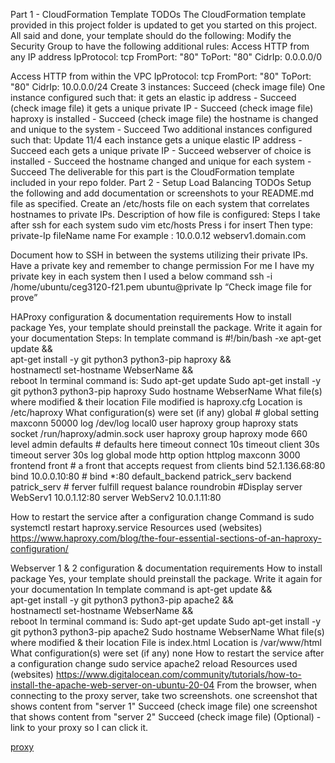 Part 1 - CloudFormation Template TODOs
The CloudFormation template provided in this project folder is updated to get you started on this project.
All said and done, your template should do the following:
Modify the Security Group to have the following additional rules:
Access HTTP from any IP address
IpProtocol: tcp
          FromPort: "80"
          ToPort: "80"
          CidrIp: 0.0.0.0/0

Access HTTP from within the VPC
IpProtocol: tcp
          FromPort: "80"
          ToPort: "80"
          CidrIp: 10.0.0.0/24
Create 3 instances: 
Succeed (check image file)
One instance configured such that:
it gets an elastic ip address - Succeed (check image file)
it gets a unique private IP - Succeed (check image file)
haproxy is installed - Succeed (check image file)
the hostname is changed and unique to the system - Succeed
Two additional instances configured such that:
Update 11/4 each instance gets a unique elastic IP address - Succeed
each gets a unique private IP - Succeed
webserver of choice is installed - Succeed
the hostname changed and unique for each system - Succeed
The deliverable for this part is the CloudFormation template included in your repo folder.
Part 2 - Setup Load Balancing TODOs
Setup the following and add documentation or screenshots to your README.md file as specified.
Create an /etc/hosts file on each system that correlates hostnames to private IPs.
Description of how file is configured:
Steps I take after ssh for each system 
sudo vim etc/hosts
Press i for insert
Then type: private-Ip fileName name
For example : 10.0.0.12 webserv1.domain.com 
 
Document how to SSH in between the systems utilizing their private IPs.
Have a private key and remember to change permission
For me I have my private key in each system then I used a below command
ssh -i /home/ubuntu/ceg3120-f21.pem ubuntu@private Ip
“Check image file for prove”
 
HAProxy configuration & documentation requirements
How to install package
Yes, your template should preinstall the package. Write it again for your documentation
Steps:
In template command is 
#!/bin/bash -xe
apt-get update && \
apt-get install -y git python3 python3-pip  haproxy && \
hostnamectl set-hostname  WebserName && \
reboot
In terminal command is:
Sudo apt-get update
Sudo apt-get install -y git python3 python3-pip  haproxy
Sudo hostname  WebserName 
What file(s) where modified & their location
File modified is haproxy.cfg
Location is /etc/haproxy
What configuration(s) were set (if any)
global
	# global setting
    maxconn 50000
    log /dev/log local0
    user haproxy
    group haproxy
    stats socket /run/haproxy/admin.sock user haproxy group haproxy mode 660 level admin
defaults
	# defaults here
    timeout connect 10s
    timeout client 30s
    timeout server 30s
    log global
    mode http
    option httplog
    maxconn 3000
frontend front
	# a front that accepts request from clients
    bind 52.1.136.68:80
    bind 10.0.0.10:80
	# bind *:80
    default_backend patrick_serv
backend patrick_serv
	# ferver fulfill request
    balance roundrobin
	#Display
    server WebServ1 10.0.1.12:80
    server WebServ2 10.0.1.11:80

How to restart the service after a configuration change
Command is sudo systemctl restart haproxy.service
Resources used (websites)
https://www.haproxy.com/blog/the-four-essential-sections-of-an-haproxy-configuration/

Webserver 1 & 2 configuration & documentation requirements
How to install package
Yes, your template should preinstall the package. Write it again for your documentation
In template command is 
apt-get update && \
apt-get install -y git python3 python3-pip  apache2 && \
hostnamectl set-hostname  WebserName && \
reboot
In terminal command is:
Sudo apt-get update
Sudo apt-get install -y git python3 python3-pip  apache2
Sudo hostname  WebserName 
What file(s) where modified & their location
File is index.html
Location is /var/www/html
What configuration(s) were set (if any)
none
How to restart the service after a configuration change
sudo service apache2 reload
Resources used (websites)
https://www.digitalocean.com/community/tutorials/how-to-install-the-apache-web-server-on-ubuntu-20-04
From the browser, when connecting to the proxy server, take two screenshots.
one screenshot that shows content from "server 1"  Succeed (check image file)
one screenshot that shows content from "server 2" Succeed (check image file)
(Optional) - link to your proxy so I can click it. 

[proxy](http://52.1.136.68/)
